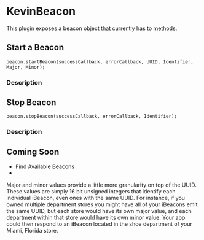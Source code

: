 # KevinBeacon
This plugin exposes a beacon object that currently has to methods.

## Start a Beacon

```
beacon.startBeacon(successCallback, errorCallback, UUID, Identifier, Major, Minor);
```

### Description


## Stop Beacon

```
beacon.stopBeacon(successCallback, errorCallback, Identifier);
```

### Description


## Coming Soon
- Find Available Beacons
- 

Major and minor values provide a little more granularity on top of the UUID. These values are simply 16 bit unsigned integers that identify each individual iBeacon, even ones with the same UUID.
For instance, if you owned multiple department stores you might have all of your iBeacons emit the same UUID, but each store would have its own major value, and each department within that store would have its own minor value. Your app could then respond to an iBeacon located in the shoe department of your Miami, Florida store.